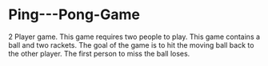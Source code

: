 # Ping---Pong-Game
2 Player game.
This game requires two people to play. This game contains a ball and two rackets. The goal of the game is to hit the moving ball back to the other player. The first person to miss the ball loses.
